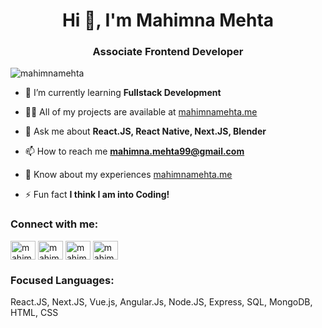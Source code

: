<h1 align="center">Hi 👋, I'm Mahimna Mehta</h1>
<h3 align="center">Associate Frontend Developer</h3>

<p align="left"> <img src="https://komarev.com/ghpvc/?username=mahimnamehta&label=Profile%20views&color=0e75b6&style=flat" alt="mahimnamehta" /> </p>

- 🌱 I’m currently learning **Fullstack Development**

- 👨‍💻 All of my projects are available at [mahimnamehta.me](https://mahimnamehta.me)

- 💬 Ask me about **React.JS, React Native, Next.JS, Blender**

- 📫 How to reach me **mahimna.mehta99@gmail.com**

- 📄 Know about my experiences [mahimnamehta.me](https://mahimnamehta.me)

- ⚡ Fun fact **I think I am into Coding!**

<h3 align="left">Connect with me:</h3>
<p align="left">
<a href="https://codepen.io/mahimnamehta" target="blank"><img align="center" src="https://raw.githubusercontent.com/rahuldkjain/github-profile-readme-generator/master/src/images/icons/Social/codepen.svg" alt="mahimnamehta" height="30" width="40" /></a>
<a href="https://linkedin.com/in/mahimnamehta" target="blank"><img align="center" src="https://raw.githubusercontent.com/rahuldkjain/github-profile-readme-generator/master/src/images/icons/Social/linked-in-alt.svg" alt="mahimnamehta" height="30" width="40" /></a>
<a href="https://stackoverflow.com/users/mahimnamehta" target="blank"><img align="center" src="https://raw.githubusercontent.com/rahuldkjain/github-profile-readme-generator/master/src/images/icons/Social/stack-overflow.svg" alt="mahimnamehta" height="30" width="40" /></a>
<a href="https://codesandbox.com/mahimnamehta" target="blank"><img align="center" src="https://raw.githubusercontent.com/rahuldkjain/github-profile-readme-generator/master/src/images/icons/Social/codesandbox.svg" alt="mahimnamehta" height="30" width="40" /></a>
</p>

<h3 align="left">Focused Languages:</h3>
<p>React.JS, Next.JS, Vue.js, Angular.Js, Node.JS, Express, SQL, MongoDB, HTML, CSS</p>
